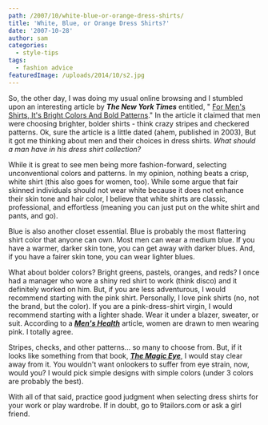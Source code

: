 ```yaml
---
path: /2007/10/white-blue-or-orange-dress-shirts/
title: 'White, Blue, or Orange Dress Shirts?'
date: '2007-10-28'
author: sam
categories:
  - style-tips
tags:
  - fashion advice
featuredImage: /uploads/2014/10/s2.jpg
---
```

So, the other day, I was doing my usual online browsing and I stumbled upon an interesting article by **_The New York Times_** entitled, " [For Men's Shirts, It's Bright Colors And Bold Patterns](http://query.nytimes.com/gst/fullpage.html?res=9A04E4DF1438F930A25752C1A9659C8B63&n=Top/News/Business/Companies/Wal-Mart%20Stores%20Inc.)." In the article it claimed that men were choosing brighter, bolder shirts - think crazy stripes and checkered patterns. Ok, sure the article is a little dated (ahem, published in 2003), But it got me thinking about men and their choices in dress shirts. _What should a man have in his dress shirt collection?_ 

While it is great to see men being more fashion-forward, selecting unconventional colors and patterns. In my opinion, nothing beats a crisp, white shirt (this also goes for women, too). While some argue that fair skinned individuals should not wear white because it does not enhance their skin tone and hair color, I believe that white shirts are classic, professional, and effortless (meaning you can just put on the white shirt and pants, and go).

Blue is also another closet essential. Blue is probably the most flattering shirt color that anyone can own. Most men can wear a medium blue. If you have a warmer, darker skin tone, you can get away with darker blues. And, if you have a fairer skin tone, you can wear lighter blues.

What about bolder colors? Bright greens, pastels, oranges, and reds? I once had a manager who wore a shiny red shirt to work (think disco) and it definitely worked on him. But, if you are less adventurous, I would recommend starting with the pink shirt. Personally, I love pink shirts (no, not the brand, but the color). If you are a pink-dress-shirt virgin, I would recommend starting with a lighter shade. Wear it under a blazer, sweater, or suit. According to a [**_Men's Health_**](http://www.cbsnews.com/stories/2005/04/27/earlyshow/living/beauty/main691184.shtml) article, women are drawn to men wearing pink. I totally agree.

Stripes, checks, and other patterns... so many to choose from. But, if it looks like something from that book, [**_The Magic Eye_**](http://www.magiceye.com/), I would stay clear away from it. You wouldn't want onlookers to suffer from eye strain, now, would you? I would pick simple designs with simple colors (under 3 colors are probably the best).

With all of that said, practice good judgment when selecting dress shirts for your work or play wardrobe. If in doubt, go to 9tailors.com or ask a girl friend.